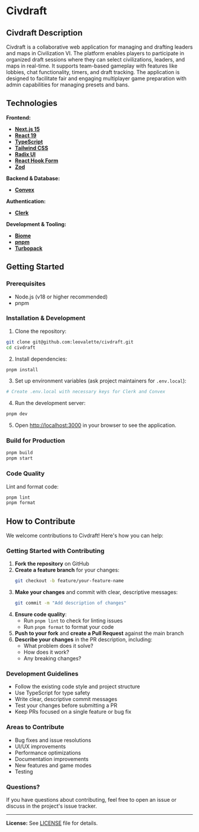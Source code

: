 # Civdraft

## Civdraft Description

Civdraft is a collaborative web application for managing and drafting leaders and maps in Civilization VI. The platform enables players to participate in organized draft sessions where they can select civilizations, leaders, and maps in real-time. It supports team-based gameplay with features like lobbies, chat functionality, timers, and draft tracking. The application is designed to facilitate fair and engaging multiplayer game preparation with admin capabilities for managing presets and bans.

## Technologies

**Frontend:**
- **[Next.js 15](https://nextjs.org)**
- **[React 19](https://react.dev)**
- **[TypeScript](https://www.typescriptlang.org)**
- **[Tailwind CSS](https://tailwindcss.com)**
- **[Radix UI](https://www.radix-ui.com)**
- **[React Hook Form](https://react-hook-form.com)**
- **[Zod](https://zod.dev)**

**Backend & Database:**
- **[Convex](https://www.convex.dev)**

**Authentication:**
- **[Clerk](https://clerk.com)**

**Development & Tooling:**
- **[Biome](https://biomejs.dev)**
- **[pnpm](https://pnpm.io)**
- **[Turbopack](https://turbo.build/pack)**

## Getting Started

### Prerequisites
- Node.js (v18 or higher recommended)
- pnpm

### Installation & Development

1. Clone the repository:
```bash
git clone git@github.com:leovalette/civdraft.git
cd civdraft
```

2. Install dependencies:
```bash
pnpm install
```

3. Set up environment variables (ask project maintainers for `.env.local`):
```bash
# Create .env.local with necessary keys for Clerk and Convex
```

4. Run the development server:
```bash
pnpm dev
```

5. Open [http://localhost:3000](http://localhost:3000) in your browser to see the application.

### Build for Production

```bash
pnpm build
pnpm start
```

### Code Quality

Lint and format code:
```bash
pnpm lint
pnpm format
```

## How to Contribute

We welcome contributions to Civdraft! Here's how you can help:

### Getting Started with Contributing

1. **Fork the repository** on GitHub
2. **Create a feature branch** for your changes:
   ```bash
   git checkout -b feature/your-feature-name
   ```
3. **Make your changes** and commit with clear, descriptive messages:
   ```bash
   git commit -m "Add description of changes"
   ```
4. **Ensure code quality**:
   - Run `pnpm lint` to check for linting issues
   - Run `pnpm format` to format your code
5. **Push to your fork** and **create a Pull Request** against the main branch
6. **Describe your changes** in the PR description, including:
   - What problem does it solve?
   - How does it work?
   - Any breaking changes?

### Development Guidelines

- Follow the existing code style and project structure
- Use TypeScript for type safety
- Write clear, descriptive commit messages
- Test your changes before submitting a PR
- Keep PRs focused on a single feature or bug fix

### Areas to Contribute

- Bug fixes and issue resolutions
- UI/UX improvements
- Performance optimizations
- Documentation improvements
- New features and game modes
- Testing

### Questions?

If you have questions about contributing, feel free to open an issue or discuss in the project's issue tracker.

---

**License:** See [LICENSE](./LICENSE) file for details.

